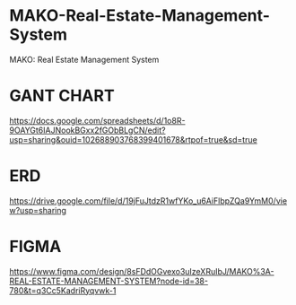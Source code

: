 # MAKO-Real-Estate-Management-System

MAKO: Real Estate Management System

# GANT CHART

<https://docs.google.com/spreadsheets/d/1o8R-9OAYGt6IAJNookBGxx2fGObBLgCN/edit?usp=sharing&ouid=102688903768399401678&rtpof=true&sd=true>

# ERD

<https://drive.google.com/file/d/19jFuJtdzR1wfYKo_u6AiFlbpZQa9YmM0/view?usp=sharing>

# FIGMA

<https://www.figma.com/design/8sFDdOGvexo3uIzeXRuIbJ/MAKO%3A-REAL-ESTATE-MANAGEMENT-SYSTEM?node-id=38-780&t=q3Cc5KadriRyqvwk-1>
